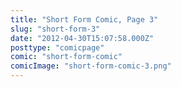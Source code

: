 ```yaml
---
title: "Short Form Comic, Page 3"
slug: "short-form-3"
date: "2012-04-30T15:07:58.000Z"
posttype: "comicpage"
comic: "short-form-comic"
comicImage: "short-form-comic-3.png"
---
```



